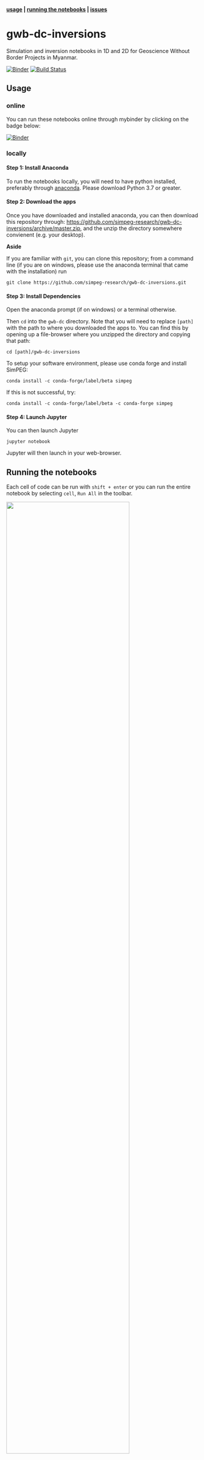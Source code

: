 **[usage](#usage) | [running the notebooks](#running-the-notebooks) | [issues](#issues)**

# gwb-dc-inversions
Simulation and inversion notebooks in 1D and 2D for Geoscience Without Border Projects in Myanmar.

[![Binder](https://mybinder.org/badge_logo.svg)](https://mybinder.org/v2/gh/simpeg-research/gwb-dc-inversions/master?filepath=notebooks%2Findex.ipynb)
[![Build Status](https://travis-ci.org/simpeg-research/gwb-dc-inversions.svg?branch=master)](https://travis-ci.org/simpeg-research/gwb-dc-inversions)

## Usage

### online
You can run these notebooks online through mybinder by clicking on the badge below:

[![Binder](https://mybinder.org/badge_logo.svg)](https://mybinder.org/v2/gh/simpeg-research/gwb-dc-inversions/master?filepath=notebooks%2Findex.ipynb)

### locally

#### Step 1: Install Anaconda
To run the notebooks locally, you will need to have python installed,
preferably through [anaconda](https://www.anaconda.com/download/). Please download 
Python 3.7 or greater. 


#### Step 2: Download the apps
Once you have downloaded and installed anaconda, you can then download this repository through: https://github.com/simpeg-research/gwb-dc-inversions/archive/master.zip, and the unzip the directory somewhere convienent (e.g. your desktop). 

**Aside**

If you are familiar with `git`, you can clone this repository; from a command line (if you are on windows, please use the anaconda terminal that came with the installation)
run

```
git clone https://github.com/simpeg-research/gwb-dc-inversions.git
```

#### Step 3: Install Dependencies

Open the anaconda prompt (if on windows) or a terminal otherwise.

Then `cd` into the `gwb-dc` directory. Note that you will need to replace `[path]` with the path to where you downloaded the apps to. You can find this by opening up a file-browser where you unzipped the directory and copying that path:

```
cd [path]/gwb-dc-inversions
```

To setup your software environment, please use conda forge and install SimPEG: 

```
conda install -c conda-forge/label/beta simpeg
```

If this is not successful, try:

```
conda install -c conda-forge/label/beta -c conda-forge simpeg
```

#### Step 4: Launch Jupyter

You can then launch Jupyter

```
jupyter notebook
```

Jupyter will then launch in your web-browser.

## Running the notebooks

Each cell of code can be run with `shift + enter` or you can run the entire notebook by selecting `cell`, `Run All` in the toolbar.

<img src="https://em.geosci.xyz/_images/run_all_cells.png" width=80% align="middle">

For more information on running Jupyter notebooks, see the [Jupyter Documentation](https://jupyter.readthedocs.io/en/latest/)

If you are new to Python, I highly recommend taking a look at:
- [A Whirlwind Tour of Python](https://jakevdp.github.io/WhirlwindTourOfPython/)
- [The Python Data Science Handbook](https://jakevdp.github.io/PythonDataScienceHandbook/)

## Issues

Please [make an issue](https://github.com/simpeg-research/gwb-dc-inversions/issues) if you encounter any problems while trying to run the notebooks.
